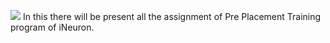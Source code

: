 <img src="https://ineuron.ai/images/ineuron-logo.png"></img>
In this there will be present all the assignment of Pre Placement Training program of iNeuron.
